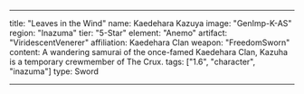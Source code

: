 ---

title: "Leaves in the Wind"
name: Kaedehara Kazuya
image: "GenImp-K-AS"
region: "Inazuma"
tier: "5-Star"
element: "Anemo"
artifact: "ViridescentVenerer"
affiliation: Kaedehara Clan
weapon: "FreedomSworn"
content: A wandering samurai of the once-famed Kaedehara Clan, Kazuha is a temporary crewmember of The Crux.
tags: ["1.6", "character", "inazuma"]
type: Sword

---